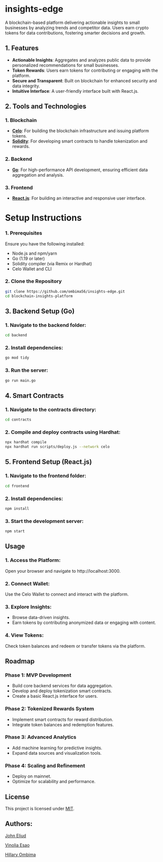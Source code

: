 # insights-edge
A blockchain-based platform delivering actionable insights to small businesses by analyzing trends and competitor data. Users earn crypto tokens for data contributions, fostering smarter decisions and growth.

##  1. Features  
- **Actionable Insights**: Aggregates and analyzes public data to provide personalized recommendations for small businesses.  
- **Token Rewards**: Users earn tokens for contributing or engaging with the platform.  
- **Secure and Transparent**: Built on blockchain for enhanced security and data integrity.  
- **Intuitive Interface**: A user-friendly interface built with React.js. 

## 2. Tools and Technologies  

### **1. Blockchain**
- **[Celo](https://celo.org/)**: For building the blockchain infrastructure and issuing platform tokens.  
- **[Solidity](https://soliditylang.org/)**: For developing smart contracts to handle tokenization and rewards.  

### **2. Backend**
- **[Go](https://go.dev/)**: For high-performance API development, ensuring efficient data aggregation and analysis.  

### **3. Frontend**
- **[React.js](https://react.dev/)**: For building an interactive and responsive user interface. 

# Setup Instructions  

### **1. Prerequisites**  
Ensure you have the following installed:  
- Node.js and npm/yarn  
- Go (1.19 or later)  
- Solidity compiler (via Remix or Hardhat)  
- Celo Wallet and CLI  

### **2. Clone the Repository**  
```bash
git clone https://github.com/ombima56/insights-edge.git
cd blockchain-insights-platform
```

## 3. Backend Setup (Go)

### 1. Navigate to the backend folder:
```sh
cd backend
```

### 2. Install dependencies:
```sh
go mod tidy

```

### 3. Run the server:
```sh
go run main.go
```

## 4. Smart Contracts

### 1. Navigate to the contracts directory:
```sh
cd contracts
```

### 2. Compile and deploy contracts using Hardhat:
```sh
npx hardhat compile
npx hardhat run scripts/deploy.js --network celo
```

## 5. Frontend Setup (React.js)
### 1. Navigate to the frontend folder:

```sh
cd frontend
```
### 2. Install dependencies:

```sh
npm install
```
### 3. Start the development server:

```sh
npm start
```
## Usage
### 1. Access the Platform:
Open your browser and navigate to http://localhost:3000.
### 2. Connect Wallet:
Use the Celo Wallet to connect and interact with the platform.
### 3. Explore Insights:

-    Browse data-driven insights.
-    Earn tokens by contributing anonymized data or engaging with content.

### 4. View Tokens:
Check token balances and redeem or transfer tokens via the platform.

## Roadmap
### Phase 1: MVP Development

-    Build core backend services for data aggregation.
-    Develop and deploy tokenization smart contracts.
-    Create a basic React.js interface for users.

### Phase 2: Tokenized Rewards System

-    Implement smart contracts for reward distribution.
-    Integrate token balances and redemption features.

### Phase 3: Advanced Analytics

-    Add machine learning for predictive insights.
-    Expand data sources and visualization tools.

### Phase 4: Scaling and Refinement

-    Deploy on mainnet.
-    Optimize for scalability and performance.

## License

This project is licensed under [MIT](https://github.com/Adamur-Tribe/insights-edge/blob/main/LICENSE).

## Authors:
[John Eliud](https://github.com/johneliud)

[Vinolia Esao](https://github.com/Vinolia-E)

[Hillary Ombima](https://github.com/ombima56)
